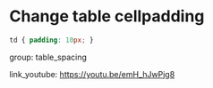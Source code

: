 # Change table cellpadding

```css
td { padding: 10px; }
```


group: table_spacing


link_youtube: https://youtu.be/emH_hJwPjg8
